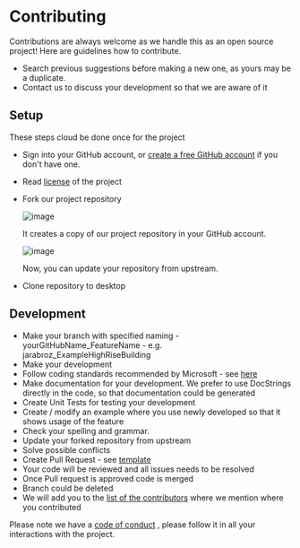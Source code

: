 # Contributing 

Contributions are always welcome as we handle this as an open source project! 
Here are guidelines how to contribute.
* Search previous suggestions before making a new one, as yours may be a duplicate.
* Contact us to discuss your development so that we are aware of it

## Setup
These steps cloud be done once for the project
* Sign into your GitHub account, or [create a free GitHub account](https://github.com/join) if you don't have one.
* Read [license](/LICENSE) of the project
* Fork our project repository

  ![image](https://user-images.githubusercontent.com/29481431/146365610-b64f7775-f53b-491c-9389-a3b86c47a7ab.png)

  It creates a copy of our project repository in your GitHub account. 

  ![image](https://user-images.githubusercontent.com/29481431/146366646-a394cab6-2c16-4a01-9dea-1404ddbda09d.png)
  
  Now, you can update your repository from upstream.
 * Clone repository to desktop

## Development
* Make your branch  with specified naming - yourGitHubName_FeatureName - e.g. jarabroz_ExampleHighRiseBuilding
* Make your development
* Follow coding standards recommended by Microsoft - see [here](https://docs.microsoft.com/en-us/dotnet/csharp/fundamentals/coding-style/coding-conventions)
* Make documentation for your development. We prefer to use DocStrings directly in the code, so that documentation could be generated
* Create Unit Tests for testing your development
* Create / modify an example where you use newly developed so that it shows usage of the feature
* Check your spelling and grammar.
* Update your forked repository from upstream
* Solve possible conflicts
* Create Pull Request - see [template](/pull_request_template.md)
* Your code will be reviewed and all issues needs to be resolved
* Once Pull request is approved code is merged
* Branch could be deleted
* We will add you to the [list of the contributors](/ListOfContributors.md) where we mention where you contributed

Please note we have a [code of conduct](/CODE_OF_CONDUCT.md) , please follow it in all your interactions with the project.
